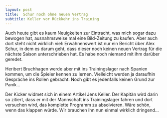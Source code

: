 ```yaml
---
layout: post
title:  Schur noch ohne neuen Vertrag
subtitle: Keller vor Rückkehr ins Training
---
```


Auch heute gibt es kaum Neuigkeiten zur Eintracht, was mich sogar dazu bewogen hat, ausnahmsweise mal eine Bild-Zeitung zu kaufen. Aber auch dort steht nicht wirklich viel: Erwähnenswert ist nur ein Bericht über Alex Schur, in dem es darum geht, dass dieser noch keinen neuen Vertrag für die nächste Saison unterschrieben hat. Es habe noch niemand mit ihm darüber geredet.

Heribert Bruchhagen werde aber mit ins Trainingslager nach Spanien kommen, um die Spieler kennen zu lernen. Vielleicht werden ja daraufhin Gespräche ins Rollen gebracht. Noch gibt es jedenfalls keinen Grund zur Panik...

Der Kicker widmet sich in einem Artikel Jens Keller. Der Kapitän wird darin so zitiert, dass er mit der Mannschaft ins Trainingslager fahren und dort versuchen wird, das komplette Programm zu absolvieren. Wäre schön, wenn das klappen würde. Wir brauchen ihn nun einmal wirklich dringend...
